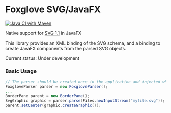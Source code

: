 # Foxglove SVG/JavaFX

[![Java CI with Maven](https://github.com/ctgnz/foxglove/actions/workflows/maven.yml/badge.svg)](https://github.com/ctgnz/foxglove/actions/workflows/maven.yml)

Native support for [SVG 1.1](https://www.w3.org/TR/SVG11/) in JavaFX

This library provides an XML binding of the SVG schema, and a binding to create JavaFX components from the parsed SVG objects.

Current status: Under development

### Basic Usage

```java
// The parser should be created once in the application and injected wherever needed
FoxgloveParser parser = new FoxgloveParser();
...
BorderPane parent = new BorderPane();
SvgGraphic graphic = parser.parse(Files.newInputStream("myfile.svg"));
parent.setCenter(graphic.createGraphic());
```
